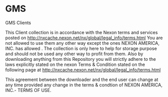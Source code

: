 GMS
===

GMS Clients

This Client collection is in accordance with the Nexon terms and services posted on http://nxcache.nexon.net/nx/global/legal_info/terms.html
You are not allowed to use them any other way except the ones NEXON AMERICA, INC. has allowed . The collection is only here to help for storage purpose
and should not be used any other way to profit from them.
Also by downloading anything from this Repository you will strictly adhere to the laws explicitly stated on the nexon Terms & Condition
stated on the following page at http://nxcache.nexon.net/nx/global/legal_info/terms.html

This agreement between the downloader and the end user can change at any time provided any change in the terms & condtion of NEXON AMERICA, INC.- TERMS OF USE.
